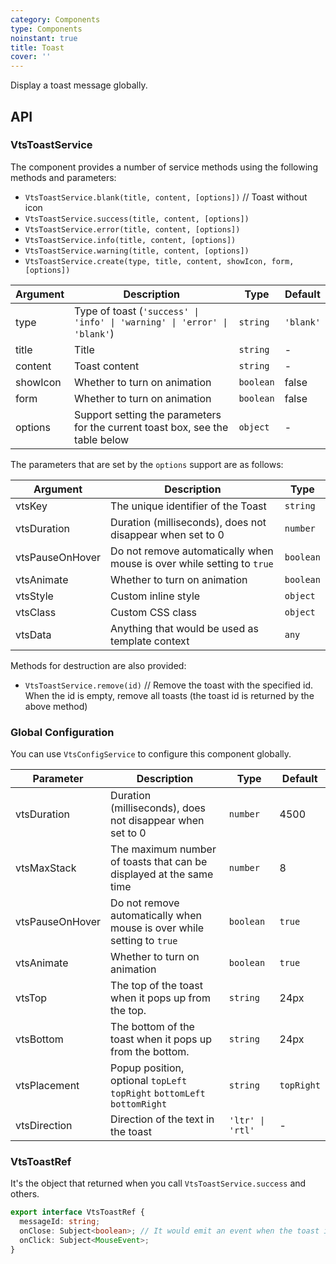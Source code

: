 ```yaml
---
category: Components
type: Components
noinstant: true
title: Toast
cover: ''
---
```


Display a toast message globally.

## API

### VtsToastService

The component provides a number of service methods using the following methods and parameters:

- `VtsToastService.blank(title, content, [options])` // Toast without icon
- `VtsToastService.success(title, content, [options])`
- `VtsToastService.error(title, content, [options])`
- `VtsToastService.info(title, content, [options])`
- `VtsToastService.warning(title, content, [options])`
- `VtsToastService.create(type, title, content, showIcon, form,  [options])`

| Argument | Description | Type | Default |
| --- | --- | --- | --- |
| type | Type of toast (`'success' \| 'info' \| 'warning' \| 'error' \| 'blank'`) | `string` | `'blank'` |
| title | Title | `string` | - |
| content | Toast content | `string` | - |
| showIcon | Whether to turn on animation | `boolean` | false |
| form | Whether to turn on animation | `boolean` | false |
| options | Support setting the parameters for the current toast box, see the table below | `object` | - |

The parameters that are set by the `options` support are as follows:

| Argument | Description | Type |
| --- | --- | --- |
| vtsKey | 	The unique identifier of the Toast | `string` |
| vtsDuration | Duration (milliseconds), does not disappear when set to 0 | `number` |
| vtsPauseOnHover | Do not remove automatically when mouse is over while setting to `true` | `boolean` |
| vtsAnimate | Whether to turn on animation | `boolean` |
| vtsStyle | Custom inline style | `object` |
| vtsClass | Custom CSS class | `object` |
| vtsData | Anything that would be used as template context | `any` |

Methods for destruction are also provided:

- `VtsToastService.remove(id)` // Remove the toast with the specified id. When the id is empty, remove all toasts (the toast id is returned by the above method)

### Global Configuration

You can use `VtsConfigService` to configure this component globally.

| Parameter | Description | Type | Default |
| --- | --- | --- | --- |
| vtsDuration | Duration (milliseconds), does not disappear when set to 0 | `number` | 4500 |
| vtsMaxStack | The maximum number of toasts that can be displayed at the same time | `number` | 8 |
| vtsPauseOnHover | Do not remove automatically when mouse is over while setting to `true` | `boolean` | `true` |
| vtsAnimate | Whether to turn on animation | `boolean` | `true` |
| vtsTop | The top of the toast when it pops up from the top. | `string` | 24px |
| vtsBottom | The bottom of the toast when it pops up from the bottom. | `string` | 24px |
| vtsPlacement | Popup position, optional `topLeft` `topRight` `bottomLeft` `bottomRight` | `string` | `topRight` |
| vtsDirection | Direction of the text in the toast | `'ltr' \| 'rtl'` | - |

### VtsToastRef

It's the object that returned when you call `VtsToastService.success` and others.

```ts
export interface VtsToastRef {
  messageId: string;
  onClose: Subject<boolean>; // It would emit an event when the toast is closed, and emit a `true` if it's closed by user
  onClick: Subject<MouseEvent>;
}
```
